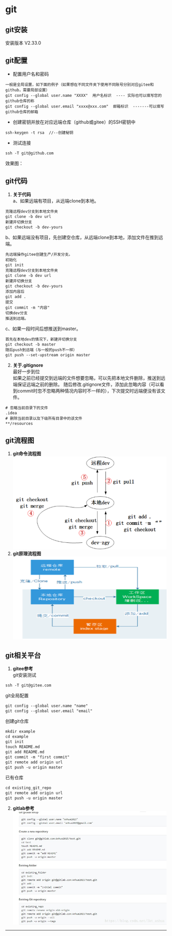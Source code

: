 # git

## git安装
安装版本 V2.33.0

## git配置

- 配置用户名和密码
```
一般是全局设置，如下面的例子（如果想在不同文件夹下使用不同账号分别对应gitee和github，需要局部设置）
git config --global user.name "XXXX"  用户名标识  ---- 实际也可以填写您的github仓库的称  
git config --global user.email "xxxx@xxx.com"  邮箱标识  -------可以填写github仓库的邮箱 
```

- 创建密钥并放在对应远端仓库（github或gitee）的SSH密钥中
```
ssh-keygen -t rsa  //--创建秘钥
```

- 测试连接
```
ssh -T git@github.com
```
效果图：

## git代码
1.  **关于代码**  
a、如果远端有项目，从远端clone到本地。
```
克隆远程dev分支到本地文件夹
git clone -b dev url
新建并切换分支
git checkout -b dev-yours
```  
b、如果远端没有项目，先创建空仓库，从远端clone到本地，添加文件在推到远端。  
```
先远端操作gitee创建生产/开发分支。
初始化
git init
克隆远程dev分支到本地文件夹
git clone -b dev url
新建并切换分支
git checkout -b dev-yours
添加内容后
git add .
提交
git commit -m "内容"
切换dev分支
推送到远端。
```  
c、如果一段时间后想推送到master。  
```
首先在本地dev的情况下，新建并切换分支
git checkout -b master
随后push到远端（与一般的push不一样）
git push --set-upstream origin master
```
2. **关于.gitignore**   
最好一步到位  
如果之前已经提交到远端的文件想要忽略，可以先把本地文件删除，推送到远端保证远端之前的删除。
随后修改.gitignore文件，添加此忽略内容（可以看到commit时忽不忽略两种情况内容时不一样的），下次提交时远端便没有该文件。   
```
# 忽略当前目录下的文件
.idea
# 删除当前目录以及下级所有目录中的该文件
**/resources
```

## git流程图
1. **git命令流程图**
![avatar](../images/7-git命令.png)
2. **git原理流程图** 
![avatar](../images/7-git原理.png)  


## git相关平台
1. **gitee参考**  
git安装测试  
```
ssh -T git@gitee.com
```
git全局配置  
```
git config --global user.name "name"
git config --global user.email "email"
```
创建git仓库  
```
mkdir example
cd example
git init
touch README.md
git add README.md
git commit -m "first commit"
git remote add origin url
git push -u origin master
```
已有仓库  
```
cd existing_git_repo
git remote add origin url
git push -u origin master
```
2. **gitlab参考**  
![avatar](../images/7-gitlab.png)
* * * * * * * * * * * * * * * * 
